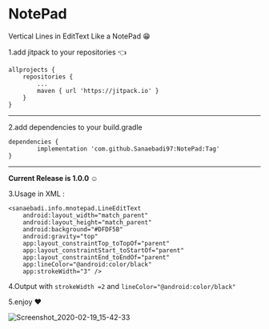 # NotePad
Vertical Lines in EditText Like a NotePad :grin:


1.add jitpack to your repositories :point_left:

	allprojects {
		repositories {
			...
			maven { url 'https://jitpack.io' }
		}
	}
	

---------
  
  2.add dependencies to your build.gradle 
  
  	dependencies {
	        implementation 'com.github.Sanaebadi97:NotePad:Tag'
	}

--------
**Current Release is 1.0.0 :relaxed:**

3.Usage in XML :

    <sanaebadi.info.mnotepad.LineEditText
        android:layout_width="match_parent"
        android:layout_height="match_parent"
        android:background="#DFDF5B"
        android:gravity="top"
        app:layout_constraintTop_toTopOf="parent"
        app:layout_constraintStart_toStartOf="parent"
        app:layout_constraintEnd_toEndOf="parent"
        app:lineColor="@android:color/black"
        app:strokeWidth="3" />
	
	
	
4.Output with ``strokeWidth =2`` and  ``lineColor="@android:color/black"``

5.enjoy :heart:

![Screenshot_2020-02-19_15-42-33](https://user-images.githubusercontent.com/26750131/74833440-b34d2580-532e-11ea-9fed-a6a0b80e3aeb.png)

